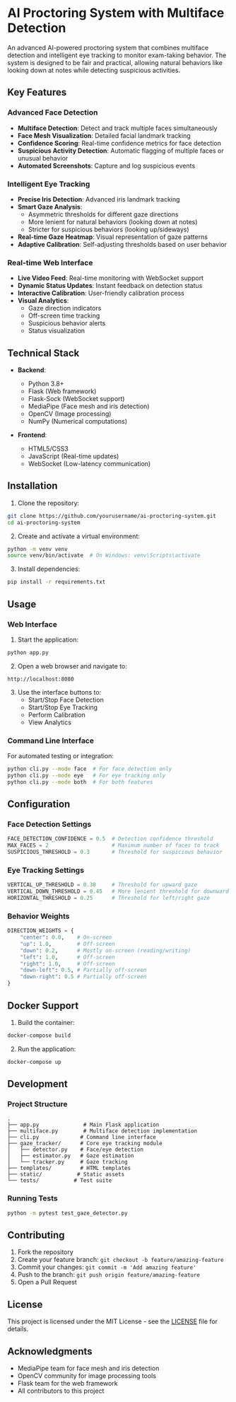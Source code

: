 # AI Proctoring System with Multiface Detection

An advanced AI-powered proctoring system that combines multiface detection and intelligent eye tracking to monitor exam-taking behavior. The system is designed to be fair and practical, allowing natural behaviors like looking down at notes while detecting suspicious activities.

## Key Features

### Advanced Face Detection
- **Multiface Detection**: Detect and track multiple faces simultaneously
- **Face Mesh Visualization**: Detailed facial landmark tracking
- **Confidence Scoring**: Real-time confidence metrics for face detection
- **Suspicious Activity Detection**: Automatic flagging of multiple faces or unusual behavior
- **Automated Screenshots**: Capture and log suspicious events

### Intelligent Eye Tracking
- **Precise Iris Detection**: Advanced iris landmark tracking
- **Smart Gaze Analysis**: 
  - Asymmetric thresholds for different gaze directions
  - More lenient for natural behaviors (looking down at notes)
  - Stricter for suspicious behaviors (looking up/sideways)
- **Real-time Gaze Heatmap**: Visual representation of gaze patterns
- **Adaptive Calibration**: Self-adjusting thresholds based on user behavior

### Real-time Web Interface
- **Live Video Feed**: Real-time monitoring with WebSocket support
- **Dynamic Status Updates**: Instant feedback on detection status
- **Interactive Calibration**: User-friendly calibration process
- **Visual Analytics**: 
  - Gaze direction indicators
  - Off-screen time tracking
  - Suspicious behavior alerts
  - Status visualization

## Technical Stack

- **Backend**:
  - Python 3.8+
  - Flask (Web framework)
  - Flask-Sock (WebSocket support)
  - MediaPipe (Face mesh and iris detection)
  - OpenCV (Image processing)
  - NumPy (Numerical computations)

- **Frontend**:
  - HTML5/CSS3
  - JavaScript (Real-time updates)
  - WebSocket (Low-latency communication)

## Installation

1. Clone the repository:
```bash
git clone https://github.com/yourusername/ai-proctoring-system.git
cd ai-proctoring-system
```

2. Create and activate a virtual environment:
```bash
python -m venv venv
source venv/bin/activate  # On Windows: venv\Scripts\activate
```

3. Install dependencies:
```bash
pip install -r requirements.txt
```

## Usage

### Web Interface
1. Start the application:
```bash
python app.py
```

2. Open a web browser and navigate to:
```
http://localhost:8080
```

3. Use the interface buttons to:
   - Start/Stop Face Detection
   - Start/Stop Eye Tracking
   - Perform Calibration
   - View Analytics

### Command Line Interface
For automated testing or integration:
```bash
python cli.py --mode face  # For face detection only
python cli.py --mode eye   # For eye tracking only
python cli.py --mode both  # For both features
```

## Configuration

### Face Detection Settings
```python
FACE_DETECTION_CONFIDENCE = 0.5  # Detection confidence threshold
MAX_FACES = 2                    # Maximum number of faces to track
SUSPICIOUS_THRESHOLD = 0.3       # Threshold for suspicious behavior
```

### Eye Tracking Settings
```python
VERTICAL_UP_THRESHOLD = 0.30     # Threshold for upward gaze
VERTICAL_DOWN_THRESHOLD = 0.45   # More lenient threshold for downward gaze
HORIZONTAL_THRESHOLD = 0.25      # Threshold for left/right gaze
```

### Behavior Weights
```python
DIRECTION_WEIGHTS = {
    "center": 0.0,    # On-screen
    "up": 1.0,        # Off-screen
    "down": 0.2,      # Mostly on-screen (reading/writing)
    "left": 1.0,      # Off-screen
    "right": 1.0,     # Off-screen
    "down-left": 0.5, # Partially off-screen
    "down-right": 0.5 # Partially off-screen
}
```

## Docker Support

1. Build the container:
```bash
docker-compose build
```

2. Run the application:
```bash
docker-compose up
```

## Development

### Project Structure
```
.
├── app.py              # Main Flask application
├── multiface.py        # Multiface detection implementation
├── cli.py             # Command line interface
├── gaze_tracker/      # Core eye tracking module
│   ├── detector.py    # Face/eye detection
│   ├── estimator.py   # Gaze estimation
│   └── tracker.py     # Gaze tracking
├── templates/         # HTML templates
├── static/           # Static assets
└── tests/           # Test suite
```

### Running Tests
```bash
python -m pytest test_gaze_detector.py
```

## Contributing

1. Fork the repository
2. Create your feature branch: `git checkout -b feature/amazing-feature`
3. Commit your changes: `git commit -m 'Add amazing feature'`
4. Push to the branch: `git push origin feature/amazing-feature`
5. Open a Pull Request

## License

This project is licensed under the MIT License - see the [LICENSE](LICENSE) file for details.

## Acknowledgments

- MediaPipe team for face mesh and iris detection
- OpenCV community for image processing tools
- Flask team for the web framework
- All contributors to this project 